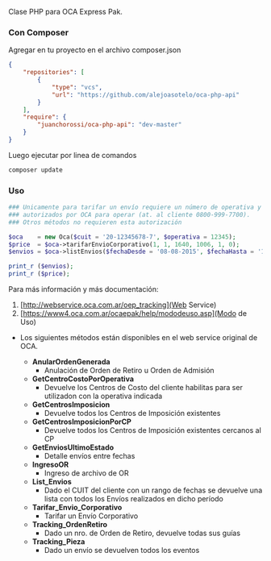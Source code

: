 Clase PHP para OCA Express Pak.

### Con Composer
Agregar en tu proyecto en el archivo composer.json
```json
{
    "repositories": [
        {
            "type": "vcs",
            "url": "https://github.com/alejoasotelo/oca-php-api"
        }
    ],
    "require": {
        "juanchorossi/oca-php-api": "dev-master"
    }
}
```

Luego ejecutar por linea de comandos 

```bash
composer update
```
### Uso

```php
### Unicamente para tarifar un envío requiere un número de operativa y CUIT válidos,
### autorizados por OCA para operar (at. al cliente 0800-999-7700). 
### Otros métodos no requieren esta autorización

$oca 	= new Oca($cuit = '20-12345678-7', $operativa = 12345);
$price 	= $oca->tarifarEnvioCorporativo(1, 1, 1640, 1006, 1, 0);
$envios = $oca->listEnvios($fechaDesde = '08-08-2015', $fechaHasta = '13-08-2015');

print_r ($envios);
print_r ($price);
```

Para más información y más documentación:
1) [http://webservice.oca.com.ar/oep_tracking](Web Service)
2) [https://www4.oca.com.ar/ocaepak/help/mododeuso.asp](Modo de Uso)

* Los siguientes métodos están disponibles en el web service original de OCA. 

	* **AnularOrdenGenerada**
		- Anulación de Orden de Retiro u Orden de Admisión
	* **GetCentroCostoPorOperativa**
		- Devuelve los Centros de Costo del cliente habilitas para ser utilizadon con la operativa indicada
	* **GetCentrosImposicion**
		- Devuelve todos los Centros de Imposición existentes
	* **GetCentrosImposicionPorCP**
		- Devuelve todos los Centros de Imposición existentes cercanos al CP
	* **GetEnviosUltimoEstado**
		- Detalle envíos entre fechas
	* **IngresoOR**
		- Ingreso de archivo de OR
	* **List_Envios**
		- Dado el CUIT del cliente con un rango de fechas se devuelve una lista con todos los Envíos realizados en dicho período
	* **Tarifar_Envio_Corporativo**
		- Tarifar un Envío Corporativo
	* **Tracking_OrdenRetiro**
		- Dado un nro. de Orden de Retiro, devuelve todas sus guías
	* **Tracking_Pieza**
		- Dado un envío se devuelven todos los eventos  

